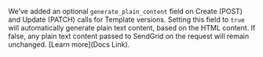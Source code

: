 We’ve added an optional `generate_plain_content` field on Create (POST) and Update (PATCH) calls for Template versions. Setting this field to `true` will automatically generate plain text content, based on the HTML content. If false, any plain text content passed to SendGrid on the request will remain unchanged. [Learn more](Docs Link).